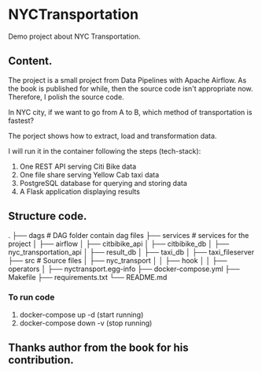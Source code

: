 # NYCTransportation
Demo project about NYC Transportation.

## Content.
The project is a small project from Data Pipelines with Apache Airflow. As the book is published for while, then the source code isn't appropriate now. Therefore, I polish the source code.

In NYC city, if we want to go from A to B, which method of transportation is fastest?

The porject shows how to extract, load and transformation data.

I will run it in the container following the steps (tech-stack):
1. One REST API serving Citi Bike data
2. One file share serving Yellow Cab taxi data
3. PostgreSQL database for querying and storing data
4. A Flask application displaying results

## Structure code.

.
├── dags                           # DAG folder contain dag files
├── services                       # services for the project
│    ├── airflow
│    ├── citbibike_api
│    ├── citbibike_db
│    ├── nyc_transportation_api
│    ├── result_db
│    ├── taxi_db
│    ├── taxi_fileserver
├── src                             # Source files 
│    ├── nyc_transport
│    │      ├── hook
│    │      ├── operators
│    ├── nyctransport.egg-info
├── docker-compose.yml
├── Makefile
├── requirements.txt
└── README.md

### To run code
1. docker-compose up -d (start running)
2. docker-compose down -v (stop running)

## Thanks author from the book for his contribution.
